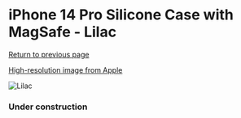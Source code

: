 # iPhone 14 Pro Silicone Case with MagSafe - Lilac

[Return to previous page](/iphone_14)

[High-resolution image from Apple](https://store.storeimages.cdn-apple.com/8756/as-images.apple.com/is/MPTJ3?wid=4500&hei=4500&fmt=png)

<div style="width: 384px"><img src="/everysource/MPTJ3.png" alt="Lilac"></div>

### Under construction
